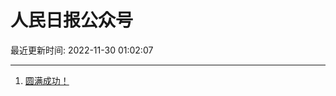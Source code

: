 # 人民日报公众号

最近更新时间: 2022-11-30 01:02:07

--- 
1. [圆满成功！](https://mp.weixin.qq.com/s/gdIka038zUc0n85WTWp-qw) 
